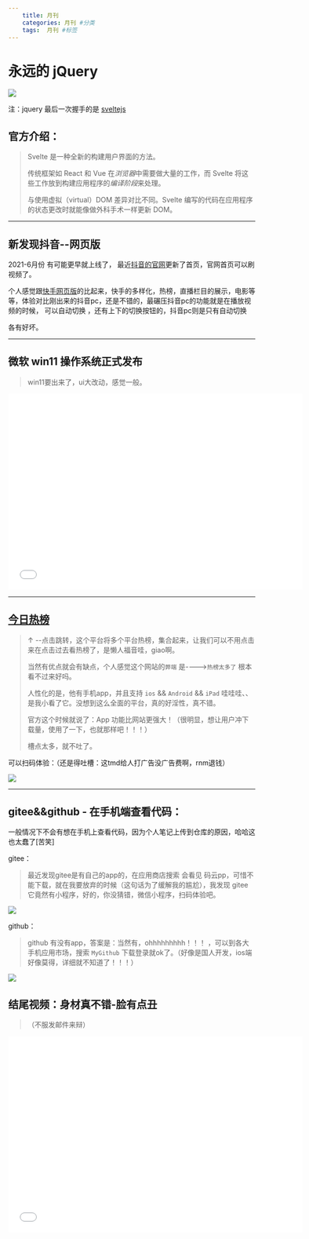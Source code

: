 ```yaml
---
    title: 月刊
    categories: 月刊 #分类
    tags:  月刊 #标签
---
```




# 永远的 jQuery

![](https://wx1.sinaimg.cn/mw2000/537f5932gy1grpoww5sroj21hu1jrb29.jpg)

注：jquery 最后一次握手的是 [sveltejs](https://www.sveltejs.cn/) 

## 官方介绍：

> Svelte 是一种全新的构建用户界面的方法。
>
> 传统框架如 React 和 Vue 在*浏览器*中需要做大量的工作，而 Svelte 将这些工作放到构建应用程序的*编译阶段*来处理。
>
> 与使用虚拟（virtual）DOM 差异对比不同。Svelte 编写的代码在应用程序的状态更改时就能像做外科手术一样更新 DOM。



------



## 新发现抖音--网页版

2021-6月份 有可能更早就上线了，	最近[抖音的官网](https://www.douyin.com/)更新了首页，官网首页可以刷视频了。

个人感觉跟[快手网页版](https://www.kuaishou.com/)的比起来，快手的多样化，热榜，直播栏目的展示，电影等等，体验对比刚出来的抖音pc，还是不错的，最碾压抖音pc的功能就是在播放视频的时候， 可以自动切换 ，还有上下的切换按钮的，抖音pc则是只有自动切换

各有好坏。



------



## 微软 win11 操作系统正式发布

> win11要出来了，ui大改动，感觉一般。

<iframe height="400" width="600" src="//player.bilibili.com/player.html?aid=846133198&bvid=BV1Y54y1G7gD&cid=355765858&page=1" scrolling="no" border="0" frameborder="no" framespacing="0" allowfullscreen="true"> </iframe>

------



## [今日热榜](https://tophub.today/?utm_source=nicelinks.site)

> ↑ --点击跳转，这个平台将多个平台热榜，集合起来，让我们可以不用点击来在点击过去看热榜了，是懒人福音哇，giao啊。
>
> 当然有优点就会有缺点，个人感觉这个网站的`弊端` 是---->`热榜太多了` 根本看不过来好吗。
>
> 人性化的是，他有手机app，并且支持 `ios` && `Android` && `iPad`  哇哇哇、、是我小看了它。没想到这么全面的平台，真的好淫性，真不错。
>
> 官方这个时候就说了：App 功能比网站更强大！（很明显，想让用户冲下载量，使用了一下，也就那样吧！！！）
>
> 槽点太多，就不吐了。

可以扫码体验：（还是得吐槽：这tmd给人打广告没广告费啊，rnm退钱）

![](https://file.ipadown.com/tophub/assets/images/app-download-qrcode.png)





------



## gitee&&github - 在手机端查看代码：

一般情况下不会有想在手机上查看代码，因为个人笔记上传到仓库的原因，哈哈这也太蠢了[苦笑]

gitee：

> 最近发现gitee是有自己的app的，在应用商店搜索 会看见 码云pp，可惜不能下载，就在我要放弃的时候（这句话为了缓解我的尴尬），我发现 gitee 它竟然有小程序，好的，你没猜错，微信小程序，扫码体验吧。

![](https://developers.weixin.qq.com/community/ngi/personal/suncode/wxd8309e4a57242e15)

github：

> github 有没有app，答案是：当然有，ohhhhhhhhh！！！ ，可以到各大手机应用市场，搜索 `MyGithub` 下载登录就ok了。（好像是国人开发，ios端好像莫得，详细就不知道了！！！）



![](https://gimg2.baidu.com/image_search/src=http%3A%2F%2Fimg3.doubanio.com%2Fview%2Fnote%2Fl%2Fpublic%2Fp59835864.jpg&refer=http%3A%2F%2Fimg3.doubanio.com&app=2002&size=f9999,10000&q=a80&n=0&g=0n&fmt=jpeg?sec=1627299566&t=646d8986f3e67b3c97d0395a2d11c220)

## 结尾视频：身材真不错-脸有点丑 

> （不服发邮件来辩）

<iframe height="400" width="600" src="//player.bilibili.com/player.html?aid=247436899&bvid=BV1Mv411h79F&cid=321105996&page=1" scrolling="no" border="0" frameborder="no" framespacing="0" allowfullscreen="true"> </iframe>